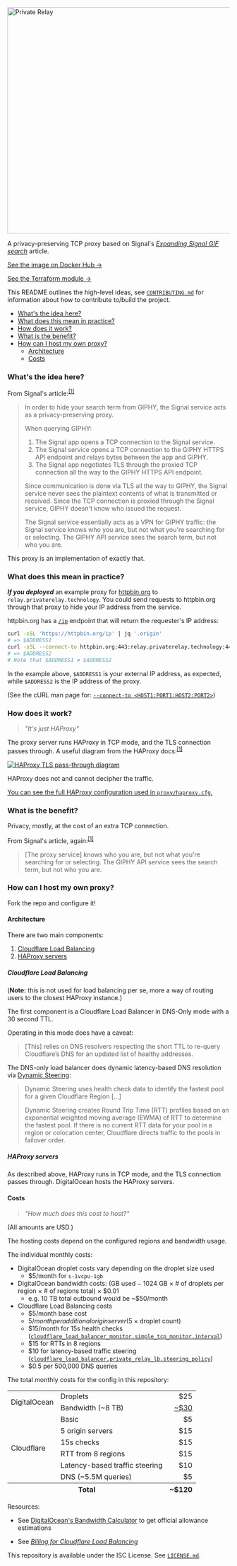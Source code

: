 <a href="https://privaterelay.technology">
<img alt="Private Relay" src="https://privaterelay.technology/images/logo/512x256/dark@2x.png" width="512px">
</a>

A privacy-preserving TCP proxy based on Signal's [_Expanding Signal GIF search_][signal-and-giphy] article.

[See the image on Docker Hub →](https://hub.docker.com/r/privaterelay/privaterelay)

[See the Terraform module →](./terraform/modules/cloudflare-digitalocean)

This README outlines the high-level ideas, see [`CONTRIBUTING.md`](./CONTRIBUTING.md) for information about how to contribute to/build the project.

- [What's the idea here?](#whats-the-idea-here)
- [What does this mean in practice?](#what-does-this-mean-in-practice)
- [How does it work?](#how-does-it-work)
- [What is the benefit?](#what-is-the-benefit)
- [How can I host my own proxy?](#how-can-i-host-my-own-proxy)
  - [Architecture](#architecture)
  - [Costs](#costs)

### What's the idea here?

From Signal's article:<sup>[\[1\]][signal-and-giphy]</sup>

> In order to hide your search term from GIPHY, the Signal service acts as a privacy-preserving proxy.
>
> When querying GIPHY:
>
> 1. The Signal app opens a TCP connection to the Signal service.
> 2. The Signal service opens a TCP connection to the GIPHY HTTPS API endpoint and relays bytes between the app and GIPHY.
> 3. The Signal app negotiates TLS through the proxied TCP connection all the way to the GIPHY HTTPS API endpoint.
>
> Since communication is done via TLS all the way to GIPHY, the Signal service never sees the plaintext contents of what
> is transmitted or received. Since the TCP connection is proxied through the Signal service, GIPHY doesn't know who
> issued the request.
>
> The Signal service essentially acts as a VPN for GIPHY traffic: the Signal service knows who you are, but not what
> you're searching for or selecting. The GIPHY API service sees the search term, but not who you are.

This proxy is an implementation of exactly that.

### What does this mean in practice?

***If you deployed*** an example proxy for [httpbin.org](https://httpbin.org) to `relay.privaterelay.technology`. You could send requests
to httpbin.org through that proxy to hide your IP address from the service.

httpbin.org has a [`/ip`](https://httpbin.org/ip) endpoint that will return the requester's IP address:

```bash
curl -sSL 'https://httpbin.org/ip' | jq '.origin'
# => $ADDRESS1
curl -sSL --connect-to httpbin.org:443:relay.privaterelay.technology:443 'https://httpbin.org/ip' | jq '.origin'
# => $ADDRESS2
# Note that $ADDRESS1 ≠ $ADDRESS2
```

In the example above, `$ADDRESS1` is your external IP address, as expected, while `$ADDRESS2` is the IP address of the
proxy.

(See the cURL man page for: [`--connect-to <HOST1:PORT1:HOST2:PORT2>`][curl---connect-to])

### How does it work?

> *"It's just HAProxy"*

The proxy server runs HAProxy in TCP mode, and the TLS connection passes through. A useful diagram from the HAProxy
docs:<sup>[\[1\]][haproxy-tls-passthrough-docs]</sup>

[![HAProxy TLS pass-through diagram][haproxy-tls-passthrough]][haproxy-tls-passthrough-docs]

HAProxy does not and cannot decipher the traffic.

[You can see the full HAProxy configuration used in `proxy/haproxy.cfg`.](./proxy/haproxy.cfg)

### What is the benefit?

Privacy, mostly, at the cost of an extra TCP connection.

From Signal's article, again:<sup>[\[1\]][signal-and-giphy]</sup>

> [The proxy service] knows who you are, but not what you're searching for or selecting. The GIPHY API service sees
> the search term, but not who you are.

### How can I host my own proxy?

Fork the repo and configure it!

#### Architecture

There are two main components:

1. [Cloudflare Load Balancing](#cloudflare-load-balancing)
2. [HAProxy servers](#haproxy-servers)

##### Cloudflare Load Balancing

(**Note:** this is not used for load balancing per se, more a way of routing users to the closest HAProxy instance.)

The first component is a Cloudflare Load Balancer in DNS-Only mode with a 30 second TTL.

Operating in this mode does have a caveat:

> [This] relies on DNS resolvers respecting the short TTL to  re-query Cloudflare’s DNS for an updated list of healthy addresses.

The DNS-only load balancer does dynamic latency-based DNS resolution via [Dynamic Steering][cf-traffic-steering-dynamic]:

> Dynamic Steering uses health check data to identify the fastest pool for a given Cloudflare Region [...]
>
> Dynamic Steering creates Round Trip Time (RTT) profiles based on an exponential weighted moving average (EWMA) of RTT
> to determine the fastest pool. If there is no current RTT data for your pool in a region or colocation center,
> Cloudflare directs traffic to the pools in failover order.

##### HAProxy servers

As described above, HAProxy runs in TCP mode, and the TLS connection passes through. DigitalOcean hosts the HAProxy
servers.

#### Costs

> *"How much does this cost to host?"*

(All amounts are USD.)

The hosting costs depend on the configured regions and bandwidth usage.

The individual monthly costs:

- DigitalOcean droplet costs vary depending on the droplet size used
    - $5/month for `s-1vcpu-1gb`
- DigitalOcean bandwidth costs: (GB used − 1024 GB × # of droplets per region × # of regions total) × $0.01
    - e.g. 10 TB total outbound would be ~$50/month
- Cloudflare Load Balancing costs
    - $5/month base cost
    - $5/month per additional origin server ($5 × droplet count)
    - $15/month for 15s health checks ([`cloudflare_load_balancer_monitor.simple_tcp_monitor.interval`](./terraform/modules/cloudflare-digitalocean/main.tf))
    - $15 for RTTs in 8 regions
    - $10 for latency-based traffic steering ([`cloudflare_load_balancer.private_relay_lb.steering_policy`](./terraform/modules/cloudflare-digitalocean/main.tf))
    - $0.5 per 500,000 DNS queries

The total monthly costs for the config in this repository:

<table style="vertical-align: middle;">
    <tbody>
        <tr>
            <td rowspan="2">DigitalOcean</td>
            <td>Droplets</td>
            <td align="right">$25</td>
        </tr>
        <tr>
            <td>Bandwidth (~8 TB)</td>
            <td align="right"><a href="https://www.digitalocean.com/community/tools/bandwidth?active=%5B%7B%22slug%22%3A%22s-1vcpu-1gb%22%2C%22type%22%3A%22droplet%22%2C%22hours%22%3A744%2C%22consumption%22%3A8192%2C%22nodes%22%3A1%7D%2C%7B%22slug%22%3A%22s-1vcpu-1gb%22%2C%22type%22%3A%22droplet%22%2C%22hours%22%3A744%2C%22consumption%22%3A0%2C%22nodes%22%3A1%7D%2C%7B%22slug%22%3A%22s-1vcpu-1gb%22%2C%22type%22%3A%22droplet%22%2C%22hours%22%3A744%2C%22consumption%22%3A0%2C%22nodes%22%3A1%7D%2C%7B%22slug%22%3A%22s-1vcpu-1gb%22%2C%22type%22%3A%22droplet%22%2C%22hours%22%3A744%2C%22consumption%22%3A0%2C%22nodes%22%3A1%7D%2C%7B%22slug%22%3A%22s-1vcpu-1gb%22%2C%22type%22%3A%22droplet%22%2C%22hours%22%3A744%2C%22consumption%22%3A0%2C%22nodes%22%3A1%7D%5D">~$30</a></td>
        </tr>
        <tr>
            <td rowspan="6">Cloudflare</td>
            <td>Basic</td>
            <td align="right">$5</td>
        </tr>
        <tr>
            <td>5 origin servers</td>
            <td align="right">$15</td>
        </tr>
        <tr>
            <td>15s checks</td>
            <td align="right">$15</td>
        </tr>
        <tr>
            <td>RTT from 8 regions</td>
            <td align="right">$15</td>
        </tr>
        <tr>
            <td>Latency-based traffic steering</td>
            <td align="right">$10</td>
        </tr>
        <tr>
            <td>DNS (~5.5M queries)</td>
            <td align="right">$5</td>
        </tr>
    </tbody>
    <tfoot>
        <tr>
            <th colspan="2">Total</td>
            <th align="right">~$120</td>
        </tr>
    </tfoot>
</table>

Resources:

- See [DigitalOcean's Bandwidth Calculator][do-bandwidth-calculator] to get official allowance estimations
- See [_Billing for Cloudflare Load Balancing_][cf-lb-billing]

  [signal-and-giphy]:https://signal.org/blog/signal-and-giphy-update/
  [signal-and-giphy-wayback]:https://web.archive.org/web/20200524203345/https://signal.org/blog/signal-and-giphy-update/
  [haproxy-tls-passthrough]:https://user-images.githubusercontent.com/1623628/82765015-cd931580-9ded-11ea-8fd3-8f0dead2e829.png
  [haproxy-tls-passthrough-docs]:https://www.haproxy.com/documentation/hapee/latest/deployment-guides/tls-infrastructure/#ssl-tls-pass-through
  [curl---connect-to]:https://curl.haxx.se/docs/manpage.html#--connect-to
  [do-bandwidth-calculator]:https://www.digitalocean.com/community/tools/bandwidth
  [cf-lb-billing]:https://support.cloudflare.com/hc/articles/115005254367
  [cf-traffic-steering-dynamic]:https://developers.cloudflare.com/load-balancing/understand-basics/traffic-steering/#dynamic-steering

This repository is available under the ISC License. See [`LICENSE.md`](./LICENSE.md).
